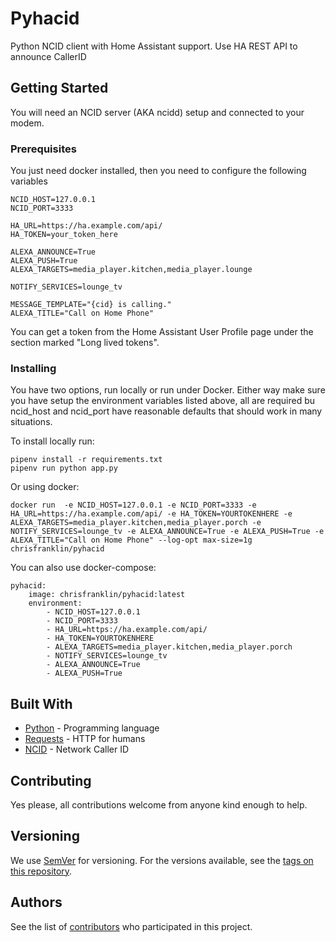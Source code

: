 # Pyhacid

Python NCID client with Home Assistant support. Use HA REST API to announce CallerID

## Getting Started

You will need an NCID server (AKA ncidd) setup and connected to your modem.

### Prerequisites

You just need docker installed, then you need to configure the following variables

```
NCID_HOST=127.0.0.1
NCID_PORT=3333

HA_URL=https://ha.example.com/api/
HA_TOKEN=your_token_here

ALEXA_ANNOUNCE=True
ALEXA_PUSH=True
ALEXA_TARGETS=media_player.kitchen,media_player.lounge

NOTIFY_SERVICES=lounge_tv

MESSAGE_TEMPLATE="{cid} is calling."
ALEXA_TITLE="Call on Home Phone"
```

You can get a token from the Home Assistant User Profile page under the section marked "Long lived tokens".

### Installing

You have two options, run locally or run under Docker. Either way make sure you have setup the environment variables listed above, all are required bu ncid_host and ncid_port have reasonable defaults that should work in many situations.

To install locally run:

```
pipenv install -r requirements.txt
pipenv run python app.py
```

Or using docker:

```
docker run  -e NCID_HOST=127.0.0.1 -e NCID_PORT=3333 -e HA_URL=https://ha.example.com/api/ -e HA_TOKEN=YOURTOKENHERE -e ALEXA_TARGETS=media_player.kitchen,media_player.porch -e NOTIFY_SERVICES=lounge_tv -e ALEXA_ANNOUNCE=True -e ALEXA_PUSH=True -e ALEXA_TITLE="Call on Home Phone" --log-opt max-size=1g chrisfranklin/pyhacid
```

You can also use docker-compose:

```
pyhacid:
    image: chrisfranklin/pyhacid:latest
    environment:
        - NCID_HOST=127.0.0.1
        - NCID_PORT=3333
        - HA_URL=https://ha.example.com/api/
        - HA_TOKEN=YOURTOKENHERE
        - ALEXA_TARGETS=media_player.kitchen,media_player.porch
        - NOTIFY_SERVICES=lounge_tv
        - ALEXA_ANNOUNCE=True
        - ALEXA_PUSH=True
```

## Built With

* [Python](http://python.org) - Programming language
* [Requests](python-requests.org) - HTTP for humans
* [NCID](http://ncid.sourceforge.net) - Network Caller ID

## Contributing

Yes please, all contributions welcome from anyone kind enough to help.

## Versioning

We use [SemVer](http://semver.org/) for versioning. For the versions available, see the [tags on this repository](https://github.com/chrisfranklin/pyhacid/tags). 

## Authors

See the list of [contributors](https://github.com/hairychris/pyhacid/contributors) who participated in this project.
